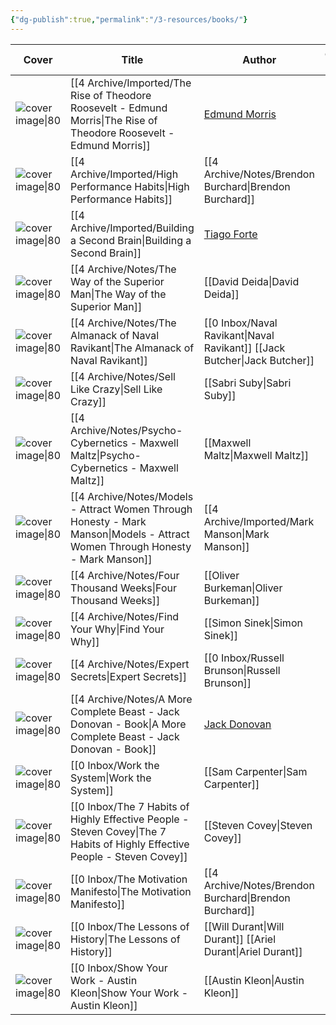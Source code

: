 ```yaml
---
{"dg-publish":true,"permalink":"/3-resources/books/"}
---
```



| Cover                                                                                                               | Title                                                                                                                             | Author                                                    | choice(read, "📖", "📘") |
| ------------------------------------------------------------------------------------------------------------------- | --------------------------------------------------------------------------------------------------------------------------------- | --------------------------------------------------------- | ------------------------ |
| ![cover image\|80](https://images-na.ssl-images-amazon.com/images/I/51-tD6sUbPL._SL200_.jpg)                        | [[4 Archive/Imported/The Rise of Theodore Roosevelt - Edmund Morris\|The Rise of Theodore Roosevelt - Edmund Morris]]          | [Edmund Morris](Edmund_Morris.md)                         | 📘                       |
| ![cover image\|80](https://nienormaal.s3.eu-central-1.wasabisys.com/public/high-performance-habits.jpg)             | [[4 Archive/Imported/High Performance Habits\|High Performance Habits]]                                                        | [[4 Archive/Notes/Brendon Burchard\|Brendon Burchard]] | 📖                       |
| ![cover image\|80](https://nienormaal.s3.eu-central-1.wasabisys.com/public/basb-book.jpg)                           | [[4 Archive/Imported/Building a Second Brain\|Building a Second Brain]]                                                        | [Tiago Forte](Tiago%20Forte.md)                           | 📖                       |
| ![cover image\|80](https://nienormaal.s3.eu-central-1.wasabisys.com/public/the-way-of-the-superior-man.jpg)         | [[4 Archive/Notes/The Way of the Superior Man\|The Way of the Superior Man]]                                                   | [[David Deida\|David Deida]]                              | 📖                       |
| ![cover image\|80](https://nienormaal.s3.eu-central-1.wasabisys.com/public/naval-almanack-cover.jpg)                | [[4 Archive/Notes/The Almanack of Naval Ravikant\|The Almanack of Naval Ravikant]]                                             | [[0 Inbox/Naval Ravikant\|Naval Ravikant]] [[Jack Butcher\|Jack Butcher]]                       | 📖                       |
| ![cover image\|80](https://nienormaal.s3.eu-central-1.wasabisys.com/public/sell-like-crazy.jpg)                     | [[4 Archive/Notes/Sell Like Crazy\|Sell Like Crazy]]                                                                           | [[Sabri Suby\|Sabri Suby]]                                | 📖                       |
| ![cover image\|80](https://nienormaal.s3.eu-central-1.wasabisys.com/public/psycho-cybernetics-cover.jpg)            | [[4 Archive/Notes/Psycho-Cybernetics - Maxwell Maltz\|Psycho-Cybernetics - Maxwell Maltz]]                                     | [[Maxwell Maltz\|Maxwell Maltz]]                          | 📖                       |
| ![cover image\|80](https://nienormaal.s3.eu-central-1.wasabisys.com/public/models-mark-manson-cover.jpg)            | [[4 Archive/Notes/Models - Attract Women Through Honesty - Mark Manson\|Models - Attract Women Through Honesty - Mark Manson]] | [[4 Archive/Imported/Mark Manson\|Mark Manson]]        | 📖                       |
| ![cover image\|80](https://nienormaal.s3.eu-central-1.wasabisys.com/public/four-thousand-weeks.jpg)                 | [[4 Archive/Notes/Four Thousand Weeks\|Four Thousand Weeks]]                                                                   | [[Oliver Burkeman\|Oliver Burkeman]]                      | 📖                       |
| ![cover image\|80](https://nienormaal.s3.eu-central-1.wasabisys.com/public/find-your-why.jpg)                       | [[4 Archive/Notes/Find Your Why\|Find Your Why]]                                                                               | [[Simon Sinek\|Simon Sinek]]                              | 📖                       |
| ![cover image\|80](https://nienormaal.s3.eu-central-1.wasabisys.com/public/expert-secrets-cover.jpg)                | [[4 Archive/Notes/Expert Secrets\|Expert Secrets]]                                                                             | [[0 Inbox/Russell Brunson\|Russell Brunson]]           | 📖                       |
| ![cover image\|80](https://nienormaal.s3.eu-central-1.wasabisys.com/public/a-more-complete-beast.jpg)               | [[4 Archive/Notes/A More Complete Beast - Jack Donovan - Book\|A More Complete Beast - Jack Donovan - Book]]                   | [Jack Donovan](20220312093136-jack_donovan.md)            | 📖                       |
| ![cover image\|80](https://nienormaal.s3.eu-central-1.wasabisys.com/public/work-the-system-cover.jpg)               | [[0 Inbox/Work the System\|Work the System]]                                                                                   | [[Sam Carpenter\|Sam Carpenter]]                          | 📖                       |
| ![cover image\|80](https://nienormaal.s3.eu-central-1.wasabisys.com/public/covey-habits-cover.jpg)                  | [[0 Inbox/The 7 Habits of Highly Effective People - Steven Covey\|The 7 Habits of Highly Effective People - Steven Covey]]     | [[Steven Covey\|Steven Covey]]                            | 📘                       |
| ![cover image\|80](https://nienormaal.s3.eu-central-1.wasabisys.com/public/the-motivation-manifesto.jpg)            | [[0 Inbox/The Motivation Manifesto\|The Motivation Manifesto]]                                                                 | [[4 Archive/Notes/Brendon Burchard\|Brendon Burchard]] | 📖                       |
| ![cover image\|80](https://nienormaal.s3.eu-central-1.wasabisys.com/public/the-lessons-of-history-book.jpg)         | [[0 Inbox/The Lessons of History\|The Lessons of History]]                                                                     | [[Will Durant\|Will Durant]] [[Ariel Durant\|Ariel Durant]]                          | 📖                       |
| ![cover image\|80](https://images-eu.ssl-images-amazon.com/images/I/51N%2BBa1mYOL._SX218_BO1,204,203,200_QL40_.jpg) | [[0 Inbox/Show Your Work - Austin Kleon\|Show Your Work - Austin Kleon]]                                                       | [[Austin Kleon\|Austin Kleon]]                            | 📘                       |

